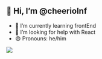 ## 👋 Hi, I’m @cheerioInf
- 🌱 I’m currently learning frontEnd
- 👀 I’m looking for help with React
- 😄 Pronouns: he/him

<div align="left">
  <img  src="https://github-readme-streak-stats.herokuapp.com?user=cheerioInf&theme=onedark&date_format=M%20j%5B%2C%20Y%5D" />
</div>
